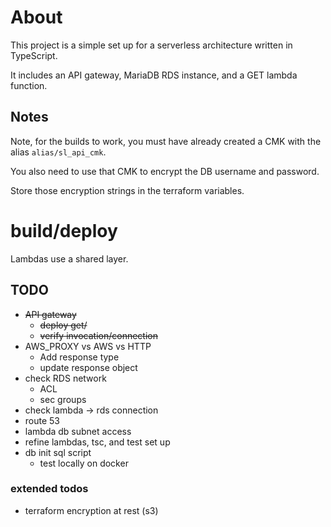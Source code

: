 # About

This project is a simple set up for a serverless architecture written in TypeScript.

It includes an API gateway, MariaDB RDS instance, and a GET lambda function.

## Notes

Note, for the builds to work, you must have already created a CMK with the alias `alias/sl_api_cmk`.

You also need to use that CMK to encrypt the DB username and password.

Store those encryption strings in the terraform variables.

# build/deploy

Lambdas use a shared layer.

## TODO

* ~~API gateway~~
    * ~~deploy get/~~
    * ~~verify invocation/connection~~
* AWS_PROXY vs AWS vs HTTP
    * Add response type
    * update response object
* check RDS network
    * ACL
    * sec groups
* check lambda -> rds connection
* route 53
* lambda db subnet access
* refine lambdas, tsc, and test set up
* db init sql script
    * test locally on docker

### extended todos

* terraform encryption at rest (s3) 
